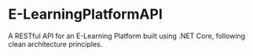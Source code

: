 # E-LearningPlatformAPI
A RESTful API for an E-Learning Platform built using .NET Core, following clean architecture principles.
